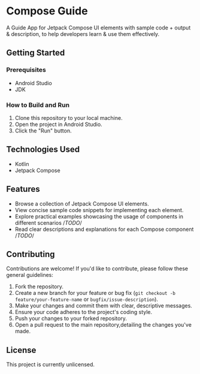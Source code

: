 # Compose Guide

A Guide App for Jetpack Compose UI elements with sample code + output & description, to help developers learn & use them effectively.


## Getting Started

### Prerequisites

*   Android Studio 
*   JDK 

### How to Build and Run

1.  Clone this repository to your local machine.
2.  Open the project in Android Studio.
3.  Click the "Run" button.

## Technologies Used

*   Kotlin
*   Jetpack Compose

## Features

*   Browse a collection of Jetpack Compose UI elements.
*   View concise sample code snippets for implementing each element.
*   Explore practical examples showcasing the usage of components in different scenarios /*TODO*/
*   Read clear descriptions and explanations for each Compose component /*TODO*/

## Contributing

Contributions are welcome! If you'd like to contribute, please follow these general guidelines:

1.  Fork the repository.
2.  Create a new branch for your feature or bug fix (`git checkout -b feature/your-feature-name` or `bugfix/issue-description`).
3.  Make your changes and commit them with clear, descriptive messages.
4.  Ensure your code adheres to the project's coding style.
5.  Push your changes to your forked repository.
6.  Open a pull request to the main repository,detailing the changes you've made.

## License

This project is currently unlicensed.
